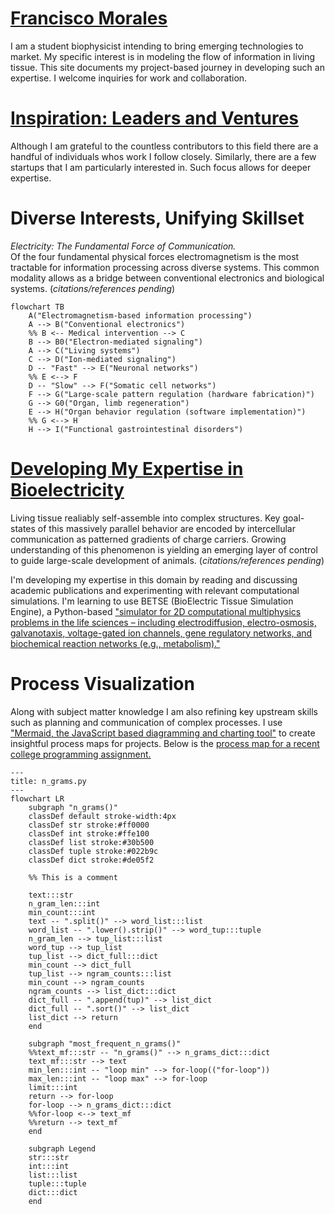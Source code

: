 # [Francisco Morales](https://github.com/fm9030133)
I am a student biophysicist intending to bring emerging technologies to market. My specific interest is in modeling the flow of information in living tissue. This site documents my project-based journey in developing such an expertise. I welcome inquiries for work and collaboration.  

# [Inspiration: Leaders and Ventures](people.md)
Although I am grateful to the countless contributors to this field there are a handful of individuals whos work I follow closely. Similarly, there are a few startups that I am particularly interested in. Such focus allows for deeper expertise. 

# Diverse Interests, Unifying Skillset
*Electricity: The Fundamental Force of Communication.*  
Of the four fundamental physical forces electromagnetism is the most tractable for information processing across diverse systems. This common modality allows as a bridge between conventional electronics and biological systems.  (*citations/references pending*)  

```mermaid
flowchart TB
    A("Electromagnetism-based information processing")
    A --> B("Conventional electronics")
    %% B <-- Medical intervention --> C
    B --> B0("Electron-mediated signaling")
    A --> C("Living systems")
    C --> D("Ion-mediated signaling")
    D -- "Fast" --> E("Neuronal networks")
    %% E <--> F
    D -- "Slow" --> F("Somatic cell networks")
    F --> G("Large-scale pattern regulation (hardware fabrication)")
    G --> G0("Organ, limb regeneration")
    E --> H("Organ behavior regulation (software implementation)")
    %% G <--> H
    H --> I("Functional gastrointestinal disorders")
```

# [Developing My Expertise in Bioelectricity](reading.md)
Living tissue realiably self-assemble into complex structures. Key goal-states of this massively parallel behavior are encoded by intercellular communication as patterned gradients of charge carriers. Growing understanding of this phenomenon is yielding an emerging layer of control to guide large-scale development of animals. (*citations/references pending*)  
<!--- Include Levin references -->
  
I'm developing my expertise in this domain by reading and discussing academic publications and experimenting with relevant computational simulations. I'm learning to use BETSE (BioElectric Tissue Simulation Engine), a Python-based ["simulator for 2D computational multiphysics problems in the life sciences – including electrodiffusion, electro-osmosis, galvanotaxis, voltage-gated ion channels, gene regulatory networks, and biochemical reaction networks \(e.g., metabolism\)."](https://github.com/betsee/betse)  
  
# Process Visualization
Along with subject matter knowledge I am also refining key upstream skills such as planning and communication of complex processes. I use ["Mermaid, the JavaScript based diagramming and charting tool"](https://mermaid.js.org/) to create insightful process maps for projects. Below is the [process map for a recent college programming assignment.](flow.md)  
   
```mermaid
---
title: n_grams.py
---
flowchart LR
    subgraph "n_grams()"
    classDef default stroke-width:4px
    classDef str stroke:#ff0000
    classDef int stroke:#ffe100
    classDef list stroke:#30b500
    classDef tuple stroke:#022b9c
    classDef dict stroke:#de05f2

    %% This is a comment

    text:::str
    n_gram_len:::int
    min_count:::int
    text -- ".split()" --> word_list:::list
    word_list -- ".lower().strip()" --> word_tup:::tuple
    n_gram_len --> tup_list:::list
    word_tup --> tup_list
    tup_list --> dict_full:::dict
    min_count --> dict_full
    tup_list --> ngram_counts:::list
    min_count --> ngram_counts
    ngram_counts --> list_dict:::dict
    dict_full -- ".append(tup)" --> list_dict
    dict_full -- ".sort()" --> list_dict
    list_dict --> return
    end

    subgraph "most_frequent_n_grams()"
    %%text_mf:::str -- "n_grams()" --> n_grams_dict:::dict
    text_mf:::str --> text
    min_len:::int -- "loop min" --> for-loop(("for-loop"))
    max_len:::int -- "loop max" --> for-loop
    limit:::int
    return --> for-loop
    for-loop --> n_grams_dict:::dict
    %%for-loop <--> text_mf
    %%return --> text_mf
    end
    
    subgraph Legend
    str:::str
    int:::int
    list:::list
    tuple:::tuple
    dict:::dict
    end
```
